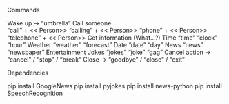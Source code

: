 Commands

Wake up → “umbrella”
Call someone  
	“call”  +  << Person>>
	“calling”  +  << Person>>
	“phone”  +  << Person>>
	“telephone”  +  << Person>>
Get information (What…?)
	Time
		“time”
		“clock”
		“hour”
	Weather 
		“weather”
		“forecast”
	Date
		“date”
		“day”
	News
		“news”
		“newspaper”
Entertainment
	Jokes
		“jokes”
		“joke”
		“gag”
Cancel action → “cancel” / “stop” / “break”
Close → “goodbye” / “close” / “exit”



Dependencies

pip install GoogleNews
pip install pyjokes
pip install news-python
pip install SpeechRecognition